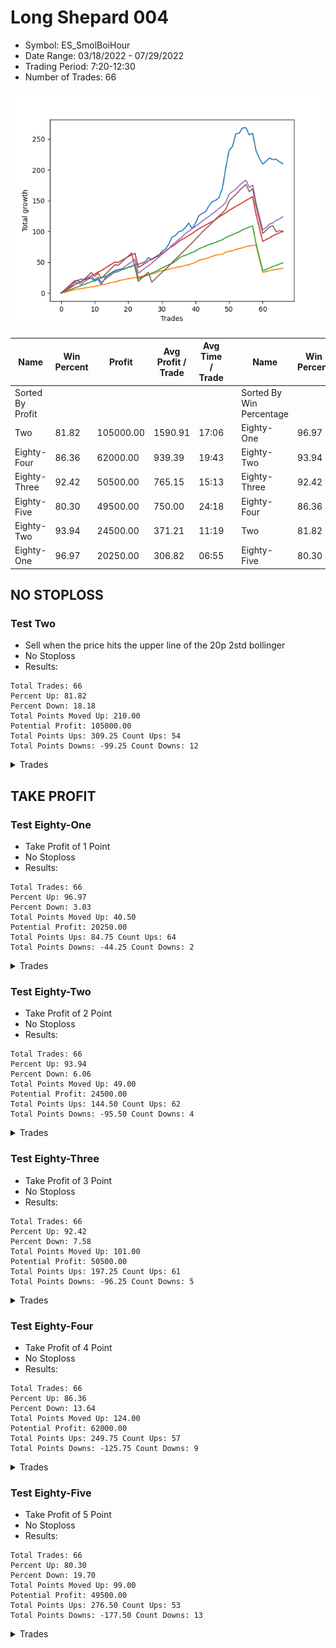 # Long Shepard 004 
- Symbol: ES_SmolBoiHour
- Date Range: 03/18/2022 - 07/29/2022
- Trading Period: 7:20-12:30
- Number of Trades: 66

![Plot](LongShepard004ES_SmolBoiHour.png)

| Name | Win Percent | Profit | Avg Profit / Trade | Avg Time / Trade |      | Name | Win Percent | Profit | Avg Profit / Trade | Avg Time / Trade |
| ---- | ----------- | ------ | ------------------ | ---------------- | ---- | ---- | ----------- | ------ | ------------------ | ---------------- |
| Sorted By <br> Profit | | | | | | Sorted By <br> Win Percentage ||||
| Two | 81.82 | 105000.00 | 1590.91 | 17:06 |     | Eighty-One | 96.97 | 20250.00 | 306.82 | 06:55 |
| Eighty-Four | 86.36 | 62000.00 | 939.39 | 19:43 |     | Eighty-Two | 93.94 | 24500.00 | 371.21 | 11:19 |
| Eighty-Three | 92.42 | 50500.00 | 765.15 | 15:13 |     | Eighty-Three | 92.42 | 50500.00 | 765.15 | 15:13 |
| Eighty-Five | 80.30 | 49500.00 | 750.00 | 24:18 |     | Eighty-Four | 86.36 | 62000.00 | 939.39 | 19:43 |
| Eighty-Two | 93.94 | 24500.00 | 371.21 | 11:19 |     | Two | 81.82 | 105000.00 | 1590.91 | 17:06 |
| Eighty-One | 96.97 | 20250.00 | 306.82 | 06:55 |     | Eighty-Five | 80.30 | 49500.00 | 750.00 | 24:18 |

## NO STOPLOSS

### Test Two
* Sell when the price hits the upper line of the 20p 2std bollinger
* No Stoploss
* Results:
```
Total Trades: 66
Percent Up: 81.82
Percent Down: 18.18
Total Points Moved Up: 210.00
Potential Profit: 105000.00
Total Points Ups: 309.25 Count Ups: 54
Total Points Downs: -99.25 Count Downs: 12
```

<details><summary>Trades</summary>

<code>In: 2022-03-23 10:32:00		Out: 2022-03-23 10:54:25		Total Position Time: 22:25		Total Move Up: 2.50		Total to Date: 2.50</code> <br />
<code>In: 2022-03-23 11:17:00		Out: 2022-03-23 11:27:00		Total Position Time: 10:00		Total Move Up: 4.50		Total to Date: 7.00</code> <br />
<code>In: 2022-03-30 07:35:00		Out: 2022-03-30 07:46:00		Total Position Time: 11:00		Total Move Up: 3.75		Total to Date: 10.75</code> <br />
<code>In: 2022-03-30 12:27:00		Out: 2022-03-30 12:36:20		Total Position Time: 09:20		Total Move Up: 7.50		Total to Date: 18.25</code> <br />
<code>In: 2022-03-31 09:30:00		Out: 2022-03-31 09:44:20		Total Position Time: 14:20		Total Move Up: 2.50		Total to Date: 20.75</code> <br />
<code>In: 2022-03-31 09:37:00		Out: 2022-03-31 09:44:20		Total Position Time: 07:20		Total Move Up: 2.00		Total to Date: 22.75</code> <br />
<code>In: 2022-03-31 10:02:00		Out: 2022-03-31 10:27:00		Total Position Time: 25:00		Total Move Up: -1.50		Total to Date: 21.25</code> <br />
<code>In: 2022-03-31 10:19:00		Out: 2022-03-31 10:27:00		Total Position Time: 08:00		Total Move Up: 1.00		Total to Date: 22.25</code> <br />
<code>In: 2022-03-31 11:21:00		Out: 2022-03-31 11:29:25		Total Position Time: 08:25		Total Move Up: 2.00		Total to Date: 24.25</code> <br />
<code>In: 2022-04-01 08:48:00		Out: 2022-04-01 09:23:20		Total Position Time: 35:20		Total Move Up: -5.00		Total to Date: 19.25</code> <br />
<code>In: 2022-04-01 10:23:00		Out: 2022-04-01 10:30:25		Total Position Time: 07:25		Total Move Up: 3.00		Total to Date: 22.25</code> <br />
<code>In: 2022-04-05 12:17:00		Out: 2022-04-05 12:46:00		Total Position Time: 29:00		Total Move Up: -8.50		Total to Date: 13.75</code> <br />
<code>In: 2022-04-06 11:21:00		Out: 2022-04-06 11:31:55		Total Position Time: 10:55		Total Move Up: 9.75		Total to Date: 23.50</code> <br />
<code>In: 2022-04-06 11:22:00		Out: 2022-04-06 11:31:55		Total Position Time: 09:55		Total Move Up: 6.00		Total to Date: 29.50</code> <br />
<code>In: 2022-04-07 08:36:00		Out: 2022-04-07 08:47:35		Total Position Time: 11:35		Total Move Up: 3.50		Total to Date: 33.00</code> <br />
<code>In: 2022-04-07 09:52:00		Out: 2022-04-07 10:01:25		Total Position Time: 09:25		Total Move Up: 3.50		Total to Date: 36.50</code> <br />
<code>In: 2022-04-11 07:39:00		Out: 2022-04-11 07:54:25		Total Position Time: 15:25		Total Move Up: 1.50		Total to Date: 38.00</code> <br />
<code>In: 2022-04-11 08:18:00		Out: 2022-04-11 08:30:15		Total Position Time: 12:15		Total Move Up: 1.25		Total to Date: 39.25</code> <br />
<code>In: 2022-04-11 08:27:00		Out: 2022-04-11 08:30:15		Total Position Time: 03:15		Total Move Up: 0.25		Total to Date: 39.50</code> <br />
<code>In: 2022-04-12 09:32:00		Out: 2022-04-12 09:50:15		Total Position Time: 18:15		Total Move Up: 2.25		Total to Date: 41.75</code> <br />
<code>In: 2022-04-18 09:21:00		Out: 2022-04-18 09:35:25		Total Position Time: 14:25		Total Move Up: 1.00		Total to Date: 42.75</code> <br />
<code>In: 2022-04-21 07:58:00		Out: 2022-04-21 08:11:45		Total Position Time: 13:45		Total Move Up: 4.00		Total to Date: 46.75</code> <br />
<code>In: 2022-04-21 09:12:00		Out: 2022-04-21 09:35:40		Total Position Time: 23:40		Total Move Up: 0.00		Total to Date: 46.75</code> <br />
<code>In: 2022-04-22 11:07:00		Out: 2022-04-22 11:17:35		Total Position Time: 10:35		Total Move Up: 1.75		Total to Date: 48.50</code> <br />
<code>In: 2022-04-22 12:00:00		Out: 2022-04-22 12:11:50		Total Position Time: 11:50		Total Move Up: 2.00		Total to Date: 50.50</code> <br />
<code>In: 2022-04-28 07:43:00		Out: 2022-04-28 07:47:25		Total Position Time: 04:25		Total Move Up: 7.00		Total to Date: 57.50</code> <br />
<code>In: 2022-04-29 11:58:00		Out: 2022-04-29 12:25:35		Total Position Time: 27:35		Total Move Up: -3.25		Total to Date: 54.25</code> <br />
<code>In: 2022-05-02 10:56:00		Out: 2022-05-02 11:03:45		Total Position Time: 07:45		Total Move Up: 3.50		Total to Date: 57.75</code> <br />
<code>In: 2022-05-02 11:22:00		Out: 2022-05-02 11:32:45		Total Position Time: 10:45		Total Move Up: 2.25		Total to Date: 60.00</code> <br />
<code>In: 2022-05-04 08:37:00		Out: 2022-05-04 08:47:05		Total Position Time: 10:05		Total Move Up: 8.00		Total to Date: 68.00</code> <br />
<code>In: 2022-05-09 07:35:00		Out: 2022-05-09 07:48:05		Total Position Time: 13:05		Total Move Up: 2.75		Total to Date: 70.75</code> <br />
<code>In: 2022-05-09 07:42:00		Out: 2022-05-09 07:48:05		Total Position Time: 06:05		Total Move Up: 8.00		Total to Date: 78.75</code> <br />
<code>In: 2022-05-09 08:34:00		Out: 2022-05-09 08:39:15		Total Position Time: 05:15		Total Move Up: 12.00		Total to Date: 90.75</code> <br />
<code>In: 2022-05-11 10:50:00		Out: 2022-05-11 11:02:35		Total Position Time: 12:35		Total Move Up: 2.50		Total to Date: 93.25</code> <br />
<code>In: 2022-05-12 11:45:00		Out: 2022-05-12 11:53:00		Total Position Time: 08:00		Total Move Up: 6.25		Total to Date: 99.50</code> <br />
<code>In: 2022-05-12 11:46:00		Out: 2022-05-12 11:53:00		Total Position Time: 07:00		Total Move Up: 1.50		Total to Date: 101.00</code> <br />
<code>In: 2022-05-18 07:40:00		Out: 2022-05-18 07:48:35		Total Position Time: 08:35		Total Move Up: 5.50		Total to Date: 106.50</code> <br />
<code>In: 2022-05-18 09:12:00		Out: 2022-05-18 09:17:50		Total Position Time: 05:50		Total Move Up: 7.00		Total to Date: 113.50</code> <br />
<code>In: 2022-05-20 09:48:00		Out: 2022-05-20 10:33:15		Total Position Time: 45:15		Total Move Up: -9.00		Total to Date: 104.50</code> <br />
<code>In: 2022-05-24 07:21:00		Out: 2022-05-24 07:43:15		Total Position Time: 22:15		Total Move Up: 8.75		Total to Date: 113.25</code> <br />
<code>In: 2022-06-02 07:30:00		Out: 2022-06-02 07:42:40		Total Position Time: 12:40		Total Move Up: 12.25		Total to Date: 125.50</code> <br />
<code>In: 2022-06-06 08:24:00		Out: 2022-06-06 08:43:00		Total Position Time: 19:00		Total Move Up: 3.75		Total to Date: 129.25</code> <br />
<code>In: 2022-06-06 09:17:00		Out: 2022-06-06 09:41:45		Total Position Time: 24:45		Total Move Up: 2.75		Total to Date: 132.00</code> <br />
<code>In: 2022-06-08 10:41:00		Out: 2022-06-08 11:03:45		Total Position Time: 22:45		Total Move Up: 9.75		Total to Date: 141.75</code> <br />
<code>In: 2022-06-08 10:42:00		Out: 2022-06-08 11:03:45		Total Position Time: 21:45		Total Move Up: 6.50		Total to Date: 148.25</code> <br />
<code>In: 2022-06-08 11:31:00		Out: 2022-06-08 11:43:35		Total Position Time: 12:35		Total Move Up: 2.25		Total to Date: 150.50</code> <br />
<code>In: 2022-06-14 07:23:00		Out: 2022-06-14 07:51:00		Total Position Time: 28:00		Total Move Up: 4.50		Total to Date: 155.00</code> <br />
<code>In: 2022-06-15 08:23:00		Out: 2022-06-15 09:22:55		Total Position Time: 59:55		Total Move Up: 14.75		Total to Date: 169.75</code> <br />
<code>In: 2022-06-15 11:36:00		Out: 2022-06-15 11:38:50		Total Position Time: 02:50		Total Move Up: 33.50		Total to Date: 203.25</code> <br />
<code>In: 2022-06-15 11:37:00		Out: 2022-06-15 11:38:50		Total Position Time: 01:50		Total Move Up: 28.50		Total to Date: 231.75</code> <br />
<code>In: 2022-06-16 07:55:00		Out: 2022-06-16 08:11:45		Total Position Time: 16:45		Total Move Up: 6.25		Total to Date: 238.00</code> <br />
<code>In: 2022-06-16 11:57:00		Out: 2022-06-16 12:10:15		Total Position Time: 13:15		Total Move Up: 20.50		Total to Date: 258.50</code> <br />
<code>In: 2022-06-23 09:49:00		Out: 2022-06-23 09:56:50		Total Position Time: 07:50		Total Move Up: 1.00		Total to Date: 259.50</code> <br />
<code>In: 2022-06-29 09:32:00		Out: 2022-06-29 09:38:30		Total Position Time: 06:30		Total Move Up: 8.50		Total to Date: 268.00</code> <br />
<code>In: 2022-07-06 08:12:00		Out: 2022-07-06 08:51:15		Total Position Time: 39:15		Total Move Up: 0.50		Total to Date: 268.50</code> <br />
<code>In: 2022-07-12 12:14:00		Out: 2022-07-12 12:46:00		Total Position Time: 32:00		Total Move Up: -11.75		Total to Date: 256.75</code> <br />
<code>In: 2022-07-18 08:19:00		Out: 2022-07-18 08:27:05		Total Position Time: 08:05		Total Move Up: 2.75		Total to Date: 259.50</code> <br />
<code>In: 2022-07-18 10:02:00		Out: 2022-07-18 11:01:55		Total Position Time: 59:55		Total Move Up: -28.50		Total to Date: 231.00</code> <br />
<code>In: 2022-07-18 10:46:00		Out: 2022-07-18 11:15:45		Total Position Time: 29:45		Total Move Up: -12.25		Total to Date: 218.75</code> <br />
<code>In: 2022-07-18 10:52:00		Out: 2022-07-18 11:15:45		Total Position Time: 23:45		Total Move Up: -9.50		Total to Date: 209.25</code> <br />
<code>In: 2022-07-18 12:01:00		Out: 2022-07-18 12:08:50		Total Position Time: 07:50		Total Move Up: 4.50		Total to Date: 213.75</code> <br />
<code>In: 2022-07-25 07:29:00		Out: 2022-07-25 07:43:50		Total Position Time: 14:50		Total Move Up: 5.50		Total to Date: 219.25</code> <br />
<code>In: 2022-07-25 11:56:00		Out: 2022-07-25 12:21:00		Total Position Time: 25:00		Total Move Up: -2.75		Total to Date: 216.50</code> <br />
<code>In: 2022-07-26 07:27:00		Out: 2022-07-26 07:42:10		Total Position Time: 15:10		Total Move Up: 0.75		Total to Date: 217.25</code> <br />
<code>In: 2022-07-26 08:36:00		Out: 2022-07-26 09:16:25		Total Position Time: 40:25		Total Move Up: -4.25		Total to Date: 213.00</code> <br />
<code>In: 2022-07-26 08:41:00		Out: 2022-07-26 09:16:25		Total Position Time: 35:25		Total Move Up: -3.00		Total to Date: 210.00</code> <br />


</details>

## TAKE PROFIT

### Test Eighty-One
* Take Profit of 1 Point
* No Stoploss
* Results:
```
Total Trades: 66
Percent Up: 96.97
Percent Down: 3.03
Total Points Moved Up: 40.50
Potential Profit: 20250.00
Total Points Ups: 84.75 Count Ups: 64
Total Points Downs: -44.25 Count Downs: 2
```

<details><summary>Trades</summary>

<code>In: 2022-03-23 10:32:00		Out: 2022-03-23 10:32:45		Total Position Time: 00:45		Total Move Up: 1.00		Total to Date: 1.00</code> <br />
<code>In: 2022-03-23 11:17:00		Out: 2022-03-23 11:17:15		Total Position Time: 00:15		Total Move Up: 1.25		Total to Date: 2.25</code> <br />
<code>In: 2022-03-30 07:35:00		Out: 2022-03-30 07:36:25		Total Position Time: 01:25		Total Move Up: 2.00		Total to Date: 4.25</code> <br />
<code>In: 2022-03-30 12:27:00		Out: 2022-03-30 12:27:35		Total Position Time: 00:35		Total Move Up: 1.00		Total to Date: 5.25</code> <br />
<code>In: 2022-03-31 09:30:00		Out: 2022-03-31 09:30:30		Total Position Time: 00:30		Total Move Up: 1.00		Total to Date: 6.25</code> <br />
<code>In: 2022-03-31 09:37:00		Out: 2022-03-31 09:40:45		Total Position Time: 03:45		Total Move Up: 1.00		Total to Date: 7.25</code> <br />
<code>In: 2022-03-31 10:02:00		Out: 2022-03-31 10:29:40		Total Position Time: 27:40		Total Move Up: 0.75		Total to Date: 8.00</code> <br />
<code>In: 2022-03-31 10:19:00		Out: 2022-03-31 10:19:15		Total Position Time: 00:15		Total Move Up: 1.00		Total to Date: 9.00</code> <br />
<code>In: 2022-03-31 11:21:00		Out: 2022-03-31 11:23:30		Total Position Time: 02:30		Total Move Up: 0.75		Total to Date: 9.75</code> <br />
<code>In: 2022-04-01 08:48:00		Out: 2022-04-01 08:53:15		Total Position Time: 05:15		Total Move Up: 1.00		Total to Date: 10.75</code> <br />
<code>In: 2022-04-01 10:23:00		Out: 2022-04-01 10:23:10		Total Position Time: 00:10		Total Move Up: 1.25		Total to Date: 12.00</code> <br />
<code>In: 2022-04-05 12:17:00		Out: 2022-04-05 12:23:40		Total Position Time: 06:40		Total Move Up: 1.25		Total to Date: 13.25</code> <br />
<code>In: 2022-04-06 11:21:00		Out: 2022-04-06 11:21:10		Total Position Time: 00:10		Total Move Up: 0.75		Total to Date: 14.00</code> <br />
<code>In: 2022-04-06 11:22:00		Out: 2022-04-06 11:25:25		Total Position Time: 03:25		Total Move Up: 1.75		Total to Date: 15.75</code> <br />
<code>In: 2022-04-07 08:36:00		Out: 2022-04-07 08:36:20		Total Position Time: 00:20		Total Move Up: 1.25		Total to Date: 17.00</code> <br />
<code>In: 2022-04-07 09:52:00		Out: 2022-04-07 09:52:55		Total Position Time: 00:55		Total Move Up: 1.00		Total to Date: 18.00</code> <br />
<code>In: 2022-04-11 07:39:00		Out: 2022-04-11 07:54:25		Total Position Time: 15:25		Total Move Up: 1.50		Total to Date: 19.50</code> <br />
<code>In: 2022-04-11 08:18:00		Out: 2022-04-11 08:18:10		Total Position Time: 00:10		Total Move Up: 1.50		Total to Date: 21.00</code> <br />
<code>In: 2022-04-11 08:27:00		Out: 2022-04-11 08:30:50		Total Position Time: 03:50		Total Move Up: 1.00		Total to Date: 22.00</code> <br />
<code>In: 2022-04-12 09:32:00		Out: 2022-04-12 09:33:30		Total Position Time: 01:30		Total Move Up: 1.25		Total to Date: 23.25</code> <br />
<code>In: 2022-04-18 09:21:00		Out: 2022-04-18 09:25:00		Total Position Time: 04:00		Total Move Up: 0.75		Total to Date: 24.00</code> <br />
<code>In: 2022-04-21 07:58:00		Out: 2022-04-21 07:58:55		Total Position Time: 00:55		Total Move Up: 1.00		Total to Date: 25.00</code> <br />
<code>In: 2022-04-21 09:12:00		Out: 2022-04-21 09:20:35		Total Position Time: 08:35		Total Move Up: 1.00		Total to Date: 26.00</code> <br />
<code>In: 2022-04-22 11:07:00		Out: 2022-04-22 11:17:15		Total Position Time: 10:15		Total Move Up: 1.00		Total to Date: 27.00</code> <br />
<code>In: 2022-04-22 12:00:00		Out: 2022-04-22 12:11:50		Total Position Time: 11:50		Total Move Up: 2.00		Total to Date: 29.00</code> <br />
<code>In: 2022-04-28 07:43:00		Out: 2022-04-28 07:43:50		Total Position Time: 00:50		Total Move Up: 1.00		Total to Date: 30.00</code> <br />
<code>In: 2022-04-29 11:58:00		Out: 2022-04-29 11:58:20		Total Position Time: 00:20		Total Move Up: 1.25		Total to Date: 31.25</code> <br />
<code>In: 2022-05-02 10:56:00		Out: 2022-05-02 11:02:25		Total Position Time: 06:25		Total Move Up: 0.75		Total to Date: 32.00</code> <br />
<code>In: 2022-05-02 11:22:00		Out: 2022-05-02 11:22:10		Total Position Time: 00:10		Total Move Up: 3.00		Total to Date: 35.00</code> <br />
<code>In: 2022-05-04 08:37:00		Out: 2022-05-04 08:38:10		Total Position Time: 01:10		Total Move Up: 1.00		Total to Date: 36.00</code> <br />
<code>In: 2022-05-09 07:35:00		Out: 2022-05-09 07:35:25		Total Position Time: 00:25		Total Move Up: 1.00		Total to Date: 37.00</code> <br />
<code>In: 2022-05-09 07:42:00		Out: 2022-05-09 07:42:20		Total Position Time: 00:20		Total Move Up: 1.50		Total to Date: 38.50</code> <br />
<code>In: 2022-05-09 08:34:00		Out: 2022-05-09 08:34:10		Total Position Time: 00:10		Total Move Up: 1.50		Total to Date: 40.00</code> <br />
<code>In: 2022-05-11 10:50:00		Out: 2022-05-11 10:50:35		Total Position Time: 00:35		Total Move Up: 1.25		Total to Date: 41.25</code> <br />
<code>In: 2022-05-12 11:45:00		Out: 2022-05-12 11:45:10		Total Position Time: 00:10		Total Move Up: 1.00		Total to Date: 42.25</code> <br />
<code>In: 2022-05-12 11:46:00		Out: 2022-05-12 11:52:55		Total Position Time: 06:55		Total Move Up: 1.00		Total to Date: 43.25</code> <br />
<code>In: 2022-05-18 07:40:00		Out: 2022-05-18 07:42:00		Total Position Time: 02:00		Total Move Up: 1.75		Total to Date: 45.00</code> <br />
<code>In: 2022-05-18 09:12:00		Out: 2022-05-18 09:13:05		Total Position Time: 01:05		Total Move Up: 0.75		Total to Date: 45.75</code> <br />
<code>In: 2022-05-20 09:48:00		Out: 2022-05-20 09:48:25		Total Position Time: 00:25		Total Move Up: 2.25		Total to Date: 48.00</code> <br />
<code>In: 2022-05-24 07:21:00		Out: 2022-05-24 07:21:15		Total Position Time: 00:15		Total Move Up: 1.50		Total to Date: 49.50</code> <br />
<code>In: 2022-06-02 07:30:00		Out: 2022-06-02 07:30:35		Total Position Time: 00:35		Total Move Up: 3.75		Total to Date: 53.25</code> <br />
<code>In: 2022-06-06 08:24:00		Out: 2022-06-06 08:26:35		Total Position Time: 02:35		Total Move Up: 1.25		Total to Date: 54.50</code> <br />
<code>In: 2022-06-06 09:17:00		Out: 2022-06-06 09:18:40		Total Position Time: 01:40		Total Move Up: 1.00		Total to Date: 55.50</code> <br />
<code>In: 2022-06-08 10:41:00		Out: 2022-06-08 10:41:10		Total Position Time: 00:10		Total Move Up: 2.25		Total to Date: 57.75</code> <br />
<code>In: 2022-06-08 10:42:00		Out: 2022-06-08 10:42:15		Total Position Time: 00:15		Total Move Up: 1.75		Total to Date: 59.50</code> <br />
<code>In: 2022-06-08 11:31:00		Out: 2022-06-08 11:43:30		Total Position Time: 12:30		Total Move Up: 2.00		Total to Date: 61.50</code> <br />
<code>In: 2022-06-14 07:23:00		Out: 2022-06-14 07:49:55		Total Position Time: 26:55		Total Move Up: 0.75		Total to Date: 62.25</code> <br />
<code>In: 2022-06-15 08:23:00		Out: 2022-06-15 08:34:30		Total Position Time: 11:30		Total Move Up: 0.75		Total to Date: 63.00</code> <br />
<code>In: 2022-06-15 11:36:00		Out: 2022-06-15 11:36:20		Total Position Time: 00:20		Total Move Up: 3.50		Total to Date: 66.50</code> <br />
<code>In: 2022-06-15 11:37:00		Out: 2022-06-15 11:37:10		Total Position Time: 00:10		Total Move Up: 1.25		Total to Date: 67.75</code> <br />
<code>In: 2022-06-16 07:55:00		Out: 2022-06-16 08:01:20		Total Position Time: 06:20		Total Move Up: 0.75		Total to Date: 68.50</code> <br />
<code>In: 2022-06-16 11:57:00		Out: 2022-06-16 12:00:25		Total Position Time: 03:25		Total Move Up: 2.50		Total to Date: 71.00</code> <br />
<code>In: 2022-06-23 09:49:00		Out: 2022-06-23 09:56:50		Total Position Time: 07:50		Total Move Up: 1.00		Total to Date: 72.00</code> <br />
<code>In: 2022-06-29 09:32:00		Out: 2022-06-29 09:32:45		Total Position Time: 00:45		Total Move Up: 1.50		Total to Date: 73.50</code> <br />
<code>In: 2022-07-06 08:12:00		Out: 2022-07-06 08:12:15		Total Position Time: 00:15		Total Move Up: 2.00		Total to Date: 75.50</code> <br />
<code>In: 2022-07-12 12:14:00		Out: 2022-07-12 12:14:10		Total Position Time: 00:10		Total Move Up: 0.75		Total to Date: 76.25</code> <br />
<code>In: 2022-07-18 08:19:00		Out: 2022-07-18 08:19:15		Total Position Time: 00:15		Total Move Up: 1.00		Total to Date: 77.25</code> <br />
<code>In: 2022-07-18 10:02:00		Out: 2022-07-18 10:05:00		Total Position Time: 03:00		Total Move Up: 0.75		Total to Date: 78.00</code> <br />
<code>In: 2022-07-18 10:46:00		Out: 2022-07-18 11:45:55		Total Position Time: 59:55		Total Move Up: -22.50		Total to Date: 55.50</code> <br />
<code>In: 2022-07-18 10:52:00		Out: 2022-07-18 11:51:55		Total Position Time: 59:55		Total Move Up: -21.75		Total to Date: 33.75</code> <br />
<code>In: 2022-07-18 12:01:00		Out: 2022-07-18 12:05:55		Total Position Time: 04:55		Total Move Up: 1.00		Total to Date: 34.75</code> <br />
<code>In: 2022-07-25 07:29:00		Out: 2022-07-25 07:29:10		Total Position Time: 00:10		Total Move Up: 1.50		Total to Date: 36.25</code> <br />
<code>In: 2022-07-25 11:56:00		Out: 2022-07-25 12:39:30		Total Position Time: 43:30		Total Move Up: 1.25		Total to Date: 37.50</code> <br />
<code>In: 2022-07-26 07:27:00		Out: 2022-07-26 07:45:55		Total Position Time: 18:55		Total Move Up: 1.00		Total to Date: 38.50</code> <br />
<code>In: 2022-07-26 08:36:00		Out: 2022-07-26 09:32:00		Total Position Time: 56:00		Total Move Up: 0.75		Total to Date: 39.25</code> <br />
<code>In: 2022-07-26 08:41:00		Out: 2022-07-26 08:43:40		Total Position Time: 02:40		Total Move Up: 1.25		Total to Date: 40.50</code> <br />


</details>

### Test Eighty-Two
* Take Profit of 2 Point
* No Stoploss
* Results:
```
Total Trades: 66
Percent Up: 93.94
Percent Down: 6.06
Total Points Moved Up: 49.00
Potential Profit: 24500.00
Total Points Ups: 144.50 Count Ups: 62
Total Points Downs: -95.50 Count Downs: 4
```

<details><summary>Trades</summary>

<code>In: 2022-03-23 10:32:00		Out: 2022-03-23 10:34:40		Total Position Time: 02:40		Total Move Up: 2.00		Total to Date: 2.00</code> <br />
<code>In: 2022-03-23 11:17:00		Out: 2022-03-23 11:18:00		Total Position Time: 01:00		Total Move Up: 2.25		Total to Date: 4.25</code> <br />
<code>In: 2022-03-30 07:35:00		Out: 2022-03-30 07:36:25		Total Position Time: 01:25		Total Move Up: 2.00		Total to Date: 6.25</code> <br />
<code>In: 2022-03-30 12:27:00		Out: 2022-03-30 12:28:00		Total Position Time: 01:00		Total Move Up: 1.75		Total to Date: 8.00</code> <br />
<code>In: 2022-03-31 09:30:00		Out: 2022-03-31 09:32:50		Total Position Time: 02:50		Total Move Up: 2.00		Total to Date: 10.00</code> <br />
<code>In: 2022-03-31 09:37:00		Out: 2022-03-31 09:44:20		Total Position Time: 07:20		Total Move Up: 2.00		Total to Date: 12.00</code> <br />
<code>In: 2022-03-31 10:02:00		Out: 2022-03-31 10:31:20		Total Position Time: 29:20		Total Move Up: 2.25		Total to Date: 14.25</code> <br />
<code>In: 2022-03-31 10:19:00		Out: 2022-03-31 10:19:40		Total Position Time: 00:40		Total Move Up: 2.00		Total to Date: 16.25</code> <br />
<code>In: 2022-03-31 11:21:00		Out: 2022-03-31 11:29:25		Total Position Time: 08:25		Total Move Up: 2.00		Total to Date: 18.25</code> <br />
<code>In: 2022-04-01 08:48:00		Out: 2022-04-01 08:53:40		Total Position Time: 05:40		Total Move Up: 2.50		Total to Date: 20.75</code> <br />
<code>In: 2022-04-01 10:23:00		Out: 2022-04-01 10:23:20		Total Position Time: 00:20		Total Move Up: 2.00		Total to Date: 22.75</code> <br />
<code>In: 2022-04-05 12:17:00		Out: 2022-04-05 12:24:35		Total Position Time: 07:35		Total Move Up: 2.00		Total to Date: 24.75</code> <br />
<code>In: 2022-04-06 11:21:00		Out: 2022-04-06 11:21:15		Total Position Time: 00:15		Total Move Up: 2.00		Total to Date: 26.75</code> <br />
<code>In: 2022-04-06 11:22:00		Out: 2022-04-06 11:25:30		Total Position Time: 03:30		Total Move Up: 2.00		Total to Date: 28.75</code> <br />
<code>In: 2022-04-07 08:36:00		Out: 2022-04-07 08:36:30		Total Position Time: 00:30		Total Move Up: 2.00		Total to Date: 30.75</code> <br />
<code>In: 2022-04-07 09:52:00		Out: 2022-04-07 09:59:10		Total Position Time: 07:10		Total Move Up: 2.50		Total to Date: 33.25</code> <br />
<code>In: 2022-04-11 07:39:00		Out: 2022-04-11 08:36:10		Total Position Time: 57:10		Total Move Up: 2.00		Total to Date: 35.25</code> <br />
<code>In: 2022-04-11 08:18:00		Out: 2022-04-11 08:30:50		Total Position Time: 12:50		Total Move Up: 2.00		Total to Date: 37.25</code> <br />
<code>In: 2022-04-11 08:27:00		Out: 2022-04-11 08:32:20		Total Position Time: 05:20		Total Move Up: 2.25		Total to Date: 39.50</code> <br />
<code>In: 2022-04-12 09:32:00		Out: 2022-04-12 09:50:15		Total Position Time: 18:15		Total Move Up: 2.25		Total to Date: 41.75</code> <br />
<code>In: 2022-04-18 09:21:00		Out: 2022-04-18 09:44:35		Total Position Time: 23:35		Total Move Up: 2.00		Total to Date: 43.75</code> <br />
<code>In: 2022-04-21 07:58:00		Out: 2022-04-21 07:59:10		Total Position Time: 01:10		Total Move Up: 2.25		Total to Date: 46.00</code> <br />
<code>In: 2022-04-21 09:12:00		Out: 2022-04-21 10:11:55		Total Position Time: 59:55		Total Move Up: -22.75		Total to Date: 23.25</code> <br />
<code>In: 2022-04-22 11:07:00		Out: 2022-04-22 11:17:40		Total Position Time: 10:40		Total Move Up: 2.25		Total to Date: 25.50</code> <br />
<code>In: 2022-04-22 12:00:00		Out: 2022-04-22 12:11:50		Total Position Time: 11:50		Total Move Up: 2.00		Total to Date: 27.50</code> <br />
<code>In: 2022-04-28 07:43:00		Out: 2022-04-28 07:44:00		Total Position Time: 01:00		Total Move Up: 2.00		Total to Date: 29.50</code> <br />
<code>In: 2022-04-29 11:58:00		Out: 2022-04-29 11:59:10		Total Position Time: 01:10		Total Move Up: 3.00		Total to Date: 32.50</code> <br />
<code>In: 2022-05-02 10:56:00		Out: 2022-05-02 11:02:45		Total Position Time: 06:45		Total Move Up: 2.00		Total to Date: 34.50</code> <br />
<code>In: 2022-05-02 11:22:00		Out: 2022-05-02 11:22:10		Total Position Time: 00:10		Total Move Up: 3.00		Total to Date: 37.50</code> <br />
<code>In: 2022-05-04 08:37:00		Out: 2022-05-04 08:39:25		Total Position Time: 02:25		Total Move Up: 2.75		Total to Date: 40.25</code> <br />
<code>In: 2022-05-09 07:35:00		Out: 2022-05-09 07:46:10		Total Position Time: 11:10		Total Move Up: 3.00		Total to Date: 43.25</code> <br />
<code>In: 2022-05-09 07:42:00		Out: 2022-05-09 07:42:25		Total Position Time: 00:25		Total Move Up: 2.50		Total to Date: 45.75</code> <br />
<code>In: 2022-05-09 08:34:00		Out: 2022-05-09 08:34:15		Total Position Time: 00:15		Total Move Up: 2.25		Total to Date: 48.00</code> <br />
<code>In: 2022-05-11 10:50:00		Out: 2022-05-11 10:50:45		Total Position Time: 00:45		Total Move Up: 3.50		Total to Date: 51.50</code> <br />
<code>In: 2022-05-12 11:45:00		Out: 2022-05-12 11:45:15		Total Position Time: 00:15		Total Move Up: 4.75		Total to Date: 56.25</code> <br />
<code>In: 2022-05-12 11:46:00		Out: 2022-05-12 11:53:25		Total Position Time: 07:25		Total Move Up: 3.25		Total to Date: 59.50</code> <br />
<code>In: 2022-05-18 07:40:00		Out: 2022-05-18 07:42:00		Total Position Time: 02:00		Total Move Up: 1.75		Total to Date: 61.25</code> <br />
<code>In: 2022-05-18 09:12:00		Out: 2022-05-18 09:14:45		Total Position Time: 02:45		Total Move Up: 2.25		Total to Date: 63.50</code> <br />
<code>In: 2022-05-20 09:48:00		Out: 2022-05-20 09:48:25		Total Position Time: 00:25		Total Move Up: 2.25		Total to Date: 65.75</code> <br />
<code>In: 2022-05-24 07:21:00		Out: 2022-05-24 07:21:25		Total Position Time: 00:25		Total Move Up: 2.25		Total to Date: 68.00</code> <br />
<code>In: 2022-06-02 07:30:00		Out: 2022-06-02 07:30:35		Total Position Time: 00:35		Total Move Up: 3.75		Total to Date: 71.75</code> <br />
<code>In: 2022-06-06 08:24:00		Out: 2022-06-06 08:27:45		Total Position Time: 03:45		Total Move Up: 2.25		Total to Date: 74.00</code> <br />
<code>In: 2022-06-06 09:17:00		Out: 2022-06-06 09:19:45		Total Position Time: 02:45		Total Move Up: 2.25		Total to Date: 76.25</code> <br />
<code>In: 2022-06-08 10:41:00		Out: 2022-06-08 10:41:10		Total Position Time: 00:10		Total Move Up: 2.25		Total to Date: 78.50</code> <br />
<code>In: 2022-06-08 10:42:00		Out: 2022-06-08 10:44:00		Total Position Time: 02:00		Total Move Up: 1.75		Total to Date: 80.25</code> <br />
<code>In: 2022-06-08 11:31:00		Out: 2022-06-08 11:43:30		Total Position Time: 12:30		Total Move Up: 2.00		Total to Date: 82.25</code> <br />
<code>In: 2022-06-14 07:23:00		Out: 2022-06-14 07:50:55		Total Position Time: 27:55		Total Move Up: 2.25		Total to Date: 84.50</code> <br />
<code>In: 2022-06-15 08:23:00		Out: 2022-06-15 08:36:00		Total Position Time: 13:00		Total Move Up: 2.00		Total to Date: 86.50</code> <br />
<code>In: 2022-06-15 11:36:00		Out: 2022-06-15 11:36:20		Total Position Time: 00:20		Total Move Up: 3.50		Total to Date: 90.00</code> <br />
<code>In: 2022-06-15 11:37:00		Out: 2022-06-15 11:37:20		Total Position Time: 00:20		Total Move Up: 2.50		Total to Date: 92.50</code> <br />
<code>In: 2022-06-16 07:55:00		Out: 2022-06-16 08:01:50		Total Position Time: 06:50		Total Move Up: 2.25		Total to Date: 94.75</code> <br />
<code>In: 2022-06-16 11:57:00		Out: 2022-06-16 12:00:25		Total Position Time: 03:25		Total Move Up: 2.50		Total to Date: 97.25</code> <br />
<code>In: 2022-06-23 09:49:00		Out: 2022-06-23 10:07:45		Total Position Time: 18:45		Total Move Up: 2.00		Total to Date: 99.25</code> <br />
<code>In: 2022-06-29 09:32:00		Out: 2022-06-29 09:36:40		Total Position Time: 04:40		Total Move Up: 3.50		Total to Date: 102.75</code> <br />
<code>In: 2022-07-06 08:12:00		Out: 2022-07-06 08:12:15		Total Position Time: 00:15		Total Move Up: 2.00		Total to Date: 104.75</code> <br />
<code>In: 2022-07-12 12:14:00		Out: 2022-07-12 12:14:50		Total Position Time: 00:50		Total Move Up: 2.25		Total to Date: 107.00</code> <br />
<code>In: 2022-07-18 08:19:00		Out: 2022-07-18 08:25:05		Total Position Time: 06:05		Total Move Up: 2.00		Total to Date: 109.00</code> <br />
<code>In: 2022-07-18 10:02:00		Out: 2022-07-18 11:01:55		Total Position Time: 59:55		Total Move Up: -28.50		Total to Date: 80.50</code> <br />
<code>In: 2022-07-18 10:46:00		Out: 2022-07-18 11:45:55		Total Position Time: 59:55		Total Move Up: -22.50		Total to Date: 58.00</code> <br />
<code>In: 2022-07-18 10:52:00		Out: 2022-07-18 11:51:55		Total Position Time: 59:55		Total Move Up: -21.75		Total to Date: 36.25</code> <br />
<code>In: 2022-07-18 12:01:00		Out: 2022-07-18 12:06:10		Total Position Time: 05:10		Total Move Up: 2.00		Total to Date: 38.25</code> <br />
<code>In: 2022-07-25 07:29:00		Out: 2022-07-25 07:32:10		Total Position Time: 03:10		Total Move Up: 2.50		Total to Date: 40.75</code> <br />
<code>In: 2022-07-25 11:56:00		Out: 2022-07-25 12:39:40		Total Position Time: 43:40		Total Move Up: 2.00		Total to Date: 42.75</code> <br />
<code>In: 2022-07-26 07:27:00		Out: 2022-07-26 07:59:20		Total Position Time: 32:20		Total Move Up: 2.00		Total to Date: 44.75</code> <br />
<code>In: 2022-07-26 08:36:00		Out: 2022-07-26 09:34:45		Total Position Time: 58:45		Total Move Up: 2.25		Total to Date: 47.00</code> <br />
<code>In: 2022-07-26 08:41:00		Out: 2022-07-26 08:43:45		Total Position Time: 02:45		Total Move Up: 2.00		Total to Date: 49.00</code> <br />


</details>

### Test Eighty-Three
* Take Profit of 3 Point
* No Stoploss
* Results:
```
Total Trades: 66
Percent Up: 92.42
Percent Down: 7.58
Total Points Moved Up: 101.00
Potential Profit: 50500.00
Total Points Ups: 197.25 Count Ups: 61
Total Points Downs: -96.25 Count Downs: 5
```

<details><summary>Trades</summary>

<code>In: 2022-03-23 10:32:00		Out: 2022-03-23 10:54:30		Total Position Time: 22:30		Total Move Up: 3.25		Total to Date: 3.25</code> <br />
<code>In: 2022-03-23 11:17:00		Out: 2022-03-23 11:20:50		Total Position Time: 03:50		Total Move Up: 3.00		Total to Date: 6.25</code> <br />
<code>In: 2022-03-30 07:35:00		Out: 2022-03-30 07:38:35		Total Position Time: 03:35		Total Move Up: 3.25		Total to Date: 9.50</code> <br />
<code>In: 2022-03-30 12:27:00		Out: 2022-03-30 12:31:35		Total Position Time: 04:35		Total Move Up: 3.50		Total to Date: 13.00</code> <br />
<code>In: 2022-03-31 09:30:00		Out: 2022-03-31 09:44:50		Total Position Time: 14:50		Total Move Up: 3.00		Total to Date: 16.00</code> <br />
<code>In: 2022-03-31 09:37:00		Out: 2022-03-31 09:46:15		Total Position Time: 09:15		Total Move Up: 2.75		Total to Date: 18.75</code> <br />
<code>In: 2022-03-31 10:02:00		Out: 2022-03-31 10:50:05		Total Position Time: 48:05		Total Move Up: 3.00		Total to Date: 21.75</code> <br />
<code>In: 2022-03-31 10:19:00		Out: 2022-03-31 10:29:20		Total Position Time: 10:20		Total Move Up: 3.00		Total to Date: 24.75</code> <br />
<code>In: 2022-03-31 11:21:00		Out: 2022-03-31 11:59:20		Total Position Time: 38:20		Total Move Up: 3.25		Total to Date: 28.00</code> <br />
<code>In: 2022-04-01 08:48:00		Out: 2022-04-01 08:54:15		Total Position Time: 06:15		Total Move Up: 2.75		Total to Date: 30.75</code> <br />
<code>In: 2022-04-01 10:23:00		Out: 2022-04-01 10:24:15		Total Position Time: 01:15		Total Move Up: 3.00		Total to Date: 33.75</code> <br />
<code>In: 2022-04-05 12:17:00		Out: 2022-04-05 12:25:00		Total Position Time: 08:00		Total Move Up: 2.75		Total to Date: 36.50</code> <br />
<code>In: 2022-04-06 11:21:00		Out: 2022-04-06 11:21:20		Total Position Time: 00:20		Total Move Up: 3.25		Total to Date: 39.75</code> <br />
<code>In: 2022-04-06 11:22:00		Out: 2022-04-06 11:25:40		Total Position Time: 03:40		Total Move Up: 3.75		Total to Date: 43.50</code> <br />
<code>In: 2022-04-07 08:36:00		Out: 2022-04-07 08:47:30		Total Position Time: 11:30		Total Move Up: 3.25		Total to Date: 46.75</code> <br />
<code>In: 2022-04-07 09:52:00		Out: 2022-04-07 10:01:25		Total Position Time: 09:25		Total Move Up: 3.50		Total to Date: 50.25</code> <br />
<code>In: 2022-04-11 07:39:00		Out: 2022-04-11 08:38:55		Total Position Time: 59:55		Total Move Up: -0.75		Total to Date: 49.50</code> <br />
<code>In: 2022-04-11 08:18:00		Out: 2022-04-11 08:32:20		Total Position Time: 14:20		Total Move Up: 3.25		Total to Date: 52.75</code> <br />
<code>In: 2022-04-11 08:27:00		Out: 2022-04-11 08:32:50		Total Position Time: 05:50		Total Move Up: 3.00		Total to Date: 55.75</code> <br />
<code>In: 2022-04-12 09:32:00		Out: 2022-04-12 09:50:35		Total Position Time: 18:35		Total Move Up: 3.25		Total to Date: 59.00</code> <br />
<code>In: 2022-04-18 09:21:00		Out: 2022-04-18 09:46:00		Total Position Time: 25:00		Total Move Up: 2.75		Total to Date: 61.75</code> <br />
<code>In: 2022-04-21 07:58:00		Out: 2022-04-21 08:01:15		Total Position Time: 03:15		Total Move Up: 2.75		Total to Date: 64.50</code> <br />
<code>In: 2022-04-21 09:12:00		Out: 2022-04-21 10:11:55		Total Position Time: 59:55		Total Move Up: -22.75		Total to Date: 41.75</code> <br />
<code>In: 2022-04-22 11:07:00		Out: 2022-04-22 11:17:45		Total Position Time: 10:45		Total Move Up: 3.00		Total to Date: 44.75</code> <br />
<code>In: 2022-04-22 12:00:00		Out: 2022-04-22 12:12:50		Total Position Time: 12:50		Total Move Up: 3.50		Total to Date: 48.25</code> <br />
<code>In: 2022-04-28 07:43:00		Out: 2022-04-28 07:45:30		Total Position Time: 02:30		Total Move Up: 3.75		Total to Date: 52.00</code> <br />
<code>In: 2022-04-29 11:58:00		Out: 2022-04-29 11:59:15		Total Position Time: 01:15		Total Move Up: 3.00		Total to Date: 55.00</code> <br />
<code>In: 2022-05-02 10:56:00		Out: 2022-05-02 11:03:45		Total Position Time: 07:45		Total Move Up: 3.50		Total to Date: 58.50</code> <br />
<code>In: 2022-05-02 11:22:00		Out: 2022-05-02 11:22:10		Total Position Time: 00:10		Total Move Up: 3.00		Total to Date: 61.50</code> <br />
<code>In: 2022-05-04 08:37:00		Out: 2022-05-04 08:39:30		Total Position Time: 02:30		Total Move Up: 3.00		Total to Date: 64.50</code> <br />
<code>In: 2022-05-09 07:35:00		Out: 2022-05-09 07:46:10		Total Position Time: 11:10		Total Move Up: 3.00		Total to Date: 67.50</code> <br />
<code>In: 2022-05-09 07:42:00		Out: 2022-05-09 07:42:30		Total Position Time: 00:30		Total Move Up: 4.75		Total to Date: 72.25</code> <br />
<code>In: 2022-05-09 08:34:00		Out: 2022-05-09 08:34:40		Total Position Time: 00:40		Total Move Up: 3.25		Total to Date: 75.50</code> <br />
<code>In: 2022-05-11 10:50:00		Out: 2022-05-11 10:50:45		Total Position Time: 00:45		Total Move Up: 3.50		Total to Date: 79.00</code> <br />
<code>In: 2022-05-12 11:45:00		Out: 2022-05-12 11:45:15		Total Position Time: 00:15		Total Move Up: 4.75		Total to Date: 83.75</code> <br />
<code>In: 2022-05-12 11:46:00		Out: 2022-05-12 11:53:25		Total Position Time: 07:25		Total Move Up: 3.25		Total to Date: 87.00</code> <br />
<code>In: 2022-05-18 07:40:00		Out: 2022-05-18 07:46:35		Total Position Time: 06:35		Total Move Up: 3.00		Total to Date: 90.00</code> <br />
<code>In: 2022-05-18 09:12:00		Out: 2022-05-18 09:15:20		Total Position Time: 03:20		Total Move Up: 3.50		Total to Date: 93.50</code> <br />
<code>In: 2022-05-20 09:48:00		Out: 2022-05-20 09:49:10		Total Position Time: 01:10		Total Move Up: 3.00		Total to Date: 96.50</code> <br />
<code>In: 2022-05-24 07:21:00		Out: 2022-05-24 07:22:20		Total Position Time: 01:20		Total Move Up: 4.00		Total to Date: 100.50</code> <br />
<code>In: 2022-06-02 07:30:00		Out: 2022-06-02 07:30:35		Total Position Time: 00:35		Total Move Up: 3.75		Total to Date: 104.25</code> <br />
<code>In: 2022-06-06 08:24:00		Out: 2022-06-06 08:31:35		Total Position Time: 07:35		Total Move Up: 3.25		Total to Date: 107.50</code> <br />
<code>In: 2022-06-06 09:17:00		Out: 2022-06-06 09:41:45		Total Position Time: 24:45		Total Move Up: 2.75		Total to Date: 110.25</code> <br />
<code>In: 2022-06-08 10:41:00		Out: 2022-06-08 10:41:30		Total Position Time: 00:30		Total Move Up: 3.00		Total to Date: 113.25</code> <br />
<code>In: 2022-06-08 10:42:00		Out: 2022-06-08 10:44:05		Total Position Time: 02:05		Total Move Up: 2.75		Total to Date: 116.00</code> <br />
<code>In: 2022-06-08 11:31:00		Out: 2022-06-08 11:45:20		Total Position Time: 14:20		Total Move Up: 3.25		Total to Date: 119.25</code> <br />
<code>In: 2022-06-14 07:23:00		Out: 2022-06-14 07:51:00		Total Position Time: 28:00		Total Move Up: 4.50		Total to Date: 123.75</code> <br />
<code>In: 2022-06-15 08:23:00		Out: 2022-06-15 08:38:50		Total Position Time: 15:50		Total Move Up: 3.00		Total to Date: 126.75</code> <br />
<code>In: 2022-06-15 11:36:00		Out: 2022-06-15 11:36:20		Total Position Time: 00:20		Total Move Up: 3.50		Total to Date: 130.25</code> <br />
<code>In: 2022-06-15 11:37:00		Out: 2022-06-15 11:37:30		Total Position Time: 00:30		Total Move Up: 4.00		Total to Date: 134.25</code> <br />
<code>In: 2022-06-16 07:55:00		Out: 2022-06-16 08:11:25		Total Position Time: 16:25		Total Move Up: 3.00		Total to Date: 137.25</code> <br />
<code>In: 2022-06-16 11:57:00		Out: 2022-06-16 12:00:35		Total Position Time: 03:35		Total Move Up: 3.50		Total to Date: 140.75</code> <br />
<code>In: 2022-06-23 09:49:00		Out: 2022-06-23 10:13:00		Total Position Time: 24:00		Total Move Up: 2.75		Total to Date: 143.50</code> <br />
<code>In: 2022-06-29 09:32:00		Out: 2022-06-29 09:36:40		Total Position Time: 04:40		Total Move Up: 3.50		Total to Date: 147.00</code> <br />
<code>In: 2022-07-06 08:12:00		Out: 2022-07-06 08:13:15		Total Position Time: 01:15		Total Move Up: 3.25		Total to Date: 150.25</code> <br />
<code>In: 2022-07-12 12:14:00		Out: 2022-07-12 12:14:55		Total Position Time: 00:55		Total Move Up: 3.00		Total to Date: 153.25</code> <br />
<code>In: 2022-07-18 08:19:00		Out: 2022-07-18 08:33:25		Total Position Time: 14:25		Total Move Up: 3.25		Total to Date: 156.50</code> <br />
<code>In: 2022-07-18 10:02:00		Out: 2022-07-18 11:01:55		Total Position Time: 59:55		Total Move Up: -28.50		Total to Date: 128.00</code> <br />
<code>In: 2022-07-18 10:46:00		Out: 2022-07-18 11:45:55		Total Position Time: 59:55		Total Move Up: -22.50		Total to Date: 105.50</code> <br />
<code>In: 2022-07-18 10:52:00		Out: 2022-07-18 11:51:55		Total Position Time: 59:55		Total Move Up: -21.75		Total to Date: 83.75</code> <br />
<code>In: 2022-07-18 12:01:00		Out: 2022-07-18 12:07:55		Total Position Time: 06:55		Total Move Up: 3.00		Total to Date: 86.75</code> <br />
<code>In: 2022-07-25 07:29:00		Out: 2022-07-25 07:43:25		Total Position Time: 14:25		Total Move Up: 2.75		Total to Date: 89.50</code> <br />
<code>In: 2022-07-25 11:56:00		Out: 2022-07-25 12:40:50		Total Position Time: 44:50		Total Move Up: 3.25		Total to Date: 92.75</code> <br />
<code>In: 2022-07-26 07:27:00		Out: 2022-07-26 07:59:30		Total Position Time: 32:30		Total Move Up: 2.75		Total to Date: 95.50</code> <br />
<code>In: 2022-07-26 08:36:00		Out: 2022-07-26 09:35:55		Total Position Time: 59:55		Total Move Up: 2.25		Total to Date: 97.75</code> <br />
<code>In: 2022-07-26 08:41:00		Out: 2022-07-26 09:34:35		Total Position Time: 53:35		Total Move Up: 3.25		Total to Date: 101.00</code> <br />


</details>

### Test Eighty-Four
* Take Profit of 4 Point
* No Stoploss
* Results:
```
Total Trades: 66
Percent Up: 86.36
Percent Down: 13.64
Total Points Moved Up: 124.00
Potential Profit: 62000.00
Total Points Ups: 249.75 Count Ups: 57
Total Points Downs: -125.75 Count Downs: 9
```

<details><summary>Trades</summary>

<code>In: 2022-03-23 10:32:00		Out: 2022-03-23 10:55:00		Total Position Time: 23:00		Total Move Up: 3.75		Total to Date: 3.75</code> <br />
<code>In: 2022-03-23 11:17:00		Out: 2022-03-23 11:26:55		Total Position Time: 09:55		Total Move Up: 4.25		Total to Date: 8.00</code> <br />
<code>In: 2022-03-30 07:35:00		Out: 2022-03-30 07:46:25		Total Position Time: 11:25		Total Move Up: 4.25		Total to Date: 12.25</code> <br />
<code>In: 2022-03-30 12:27:00		Out: 2022-03-30 12:32:15		Total Position Time: 05:15		Total Move Up: 4.25		Total to Date: 16.50</code> <br />
<code>In: 2022-03-31 09:30:00		Out: 2022-03-31 10:29:55		Total Position Time: 59:55		Total Move Up: 0.25		Total to Date: 16.75</code> <br />
<code>In: 2022-03-31 09:37:00		Out: 2022-03-31 10:36:55		Total Position Time: 59:55		Total Move Up: -2.75		Total to Date: 14.00</code> <br />
<code>In: 2022-03-31 10:02:00		Out: 2022-03-31 10:50:50		Total Position Time: 48:50		Total Move Up: 4.25		Total to Date: 18.25</code> <br />
<code>In: 2022-03-31 10:19:00		Out: 2022-03-31 10:29:50		Total Position Time: 10:50		Total Move Up: 4.00		Total to Date: 22.25</code> <br />
<code>In: 2022-03-31 11:21:00		Out: 2022-03-31 12:00:05		Total Position Time: 39:05		Total Move Up: 5.75		Total to Date: 28.00</code> <br />
<code>In: 2022-04-01 08:48:00		Out: 2022-04-01 09:47:55		Total Position Time: 59:55		Total Move Up: -6.50		Total to Date: 21.50</code> <br />
<code>In: 2022-04-01 10:23:00		Out: 2022-04-01 10:31:50		Total Position Time: 08:50		Total Move Up: 4.50		Total to Date: 26.00</code> <br />
<code>In: 2022-04-05 12:17:00		Out: 2022-04-05 12:46:00		Total Position Time: 29:00		Total Move Up: -8.50		Total to Date: 17.50</code> <br />
<code>In: 2022-04-06 11:21:00		Out: 2022-04-06 11:21:35		Total Position Time: 00:35		Total Move Up: 4.00		Total to Date: 21.50</code> <br />
<code>In: 2022-04-06 11:22:00		Out: 2022-04-06 11:25:45		Total Position Time: 03:45		Total Move Up: 4.50		Total to Date: 26.00</code> <br />
<code>In: 2022-04-07 08:36:00		Out: 2022-04-07 08:48:15		Total Position Time: 12:15		Total Move Up: 4.00		Total to Date: 30.00</code> <br />
<code>In: 2022-04-07 09:52:00		Out: 2022-04-07 10:02:15		Total Position Time: 10:15		Total Move Up: 5.50		Total to Date: 35.50</code> <br />
<code>In: 2022-04-11 07:39:00		Out: 2022-04-11 08:38:55		Total Position Time: 59:55		Total Move Up: -0.75		Total to Date: 34.75</code> <br />
<code>In: 2022-04-11 08:18:00		Out: 2022-04-11 08:32:50		Total Position Time: 14:50		Total Move Up: 4.00		Total to Date: 38.75</code> <br />
<code>In: 2022-04-11 08:27:00		Out: 2022-04-11 08:33:00		Total Position Time: 06:00		Total Move Up: 4.00		Total to Date: 42.75</code> <br />
<code>In: 2022-04-12 09:32:00		Out: 2022-04-12 09:50:40		Total Position Time: 18:40		Total Move Up: 4.00		Total to Date: 46.75</code> <br />
<code>In: 2022-04-18 09:21:00		Out: 2022-04-18 09:53:15		Total Position Time: 32:15		Total Move Up: 3.75		Total to Date: 50.50</code> <br />
<code>In: 2022-04-21 07:58:00		Out: 2022-04-21 08:02:00		Total Position Time: 04:00		Total Move Up: 4.25		Total to Date: 54.75</code> <br />
<code>In: 2022-04-21 09:12:00		Out: 2022-04-21 10:11:55		Total Position Time: 59:55		Total Move Up: -22.75		Total to Date: 32.00</code> <br />
<code>In: 2022-04-22 11:07:00		Out: 2022-04-22 11:17:50		Total Position Time: 10:50		Total Move Up: 4.25		Total to Date: 36.25</code> <br />
<code>In: 2022-04-22 12:00:00		Out: 2022-04-22 12:12:55		Total Position Time: 12:55		Total Move Up: 4.25		Total to Date: 40.50</code> <br />
<code>In: 2022-04-28 07:43:00		Out: 2022-04-28 07:45:30		Total Position Time: 02:30		Total Move Up: 3.75		Total to Date: 44.25</code> <br />
<code>In: 2022-04-29 11:58:00		Out: 2022-04-29 11:59:40		Total Position Time: 01:40		Total Move Up: 4.00		Total to Date: 48.25</code> <br />
<code>In: 2022-05-02 10:56:00		Out: 2022-05-02 11:03:55		Total Position Time: 07:55		Total Move Up: 5.25		Total to Date: 53.50</code> <br />
<code>In: 2022-05-02 11:22:00		Out: 2022-05-02 11:23:45		Total Position Time: 01:45		Total Move Up: 4.25		Total to Date: 57.75</code> <br />
<code>In: 2022-05-04 08:37:00		Out: 2022-05-04 08:40:55		Total Position Time: 03:55		Total Move Up: 5.00		Total to Date: 62.75</code> <br />
<code>In: 2022-05-09 07:35:00		Out: 2022-05-09 07:48:00		Total Position Time: 13:00		Total Move Up: 4.00		Total to Date: 66.75</code> <br />
<code>In: 2022-05-09 07:42:00		Out: 2022-05-09 07:42:30		Total Position Time: 00:30		Total Move Up: 4.75		Total to Date: 71.50</code> <br />
<code>In: 2022-05-09 08:34:00		Out: 2022-05-09 08:35:10		Total Position Time: 01:10		Total Move Up: 6.25		Total to Date: 77.75</code> <br />
<code>In: 2022-05-11 10:50:00		Out: 2022-05-11 11:01:40		Total Position Time: 11:40		Total Move Up: 4.25		Total to Date: 82.00</code> <br />
<code>In: 2022-05-12 11:45:00		Out: 2022-05-12 11:45:15		Total Position Time: 00:15		Total Move Up: 4.75		Total to Date: 86.75</code> <br />
<code>In: 2022-05-12 11:46:00		Out: 2022-05-12 11:54:20		Total Position Time: 08:20		Total Move Up: 4.25		Total to Date: 91.00</code> <br />
<code>In: 2022-05-18 07:40:00		Out: 2022-05-18 07:48:35		Total Position Time: 08:35		Total Move Up: 5.50		Total to Date: 96.50</code> <br />
<code>In: 2022-05-18 09:12:00		Out: 2022-05-18 09:15:25		Total Position Time: 03:25		Total Move Up: 4.00		Total to Date: 100.50</code> <br />
<code>In: 2022-05-20 09:48:00		Out: 2022-05-20 09:49:20		Total Position Time: 01:20		Total Move Up: 3.75		Total to Date: 104.25</code> <br />
<code>In: 2022-05-24 07:21:00		Out: 2022-05-24 07:22:20		Total Position Time: 01:20		Total Move Up: 4.00		Total to Date: 108.25</code> <br />
<code>In: 2022-06-02 07:30:00		Out: 2022-06-02 07:31:00		Total Position Time: 01:00		Total Move Up: 4.00		Total to Date: 112.25</code> <br />
<code>In: 2022-06-06 08:24:00		Out: 2022-06-06 08:44:10		Total Position Time: 20:10		Total Move Up: 4.25		Total to Date: 116.50</code> <br />
<code>In: 2022-06-06 09:17:00		Out: 2022-06-06 09:43:15		Total Position Time: 26:15		Total Move Up: 4.25		Total to Date: 120.75</code> <br />
<code>In: 2022-06-08 10:41:00		Out: 2022-06-08 10:41:55		Total Position Time: 00:55		Total Move Up: 3.75		Total to Date: 124.50</code> <br />
<code>In: 2022-06-08 10:42:00		Out: 2022-06-08 10:45:20		Total Position Time: 03:20		Total Move Up: 4.00		Total to Date: 128.50</code> <br />
<code>In: 2022-06-08 11:31:00		Out: 2022-06-08 11:45:30		Total Position Time: 14:30		Total Move Up: 4.25		Total to Date: 132.75</code> <br />
<code>In: 2022-06-14 07:23:00		Out: 2022-06-14 07:51:00		Total Position Time: 28:00		Total Move Up: 4.50		Total to Date: 137.25</code> <br />
<code>In: 2022-06-15 08:23:00		Out: 2022-06-15 08:38:55		Total Position Time: 15:55		Total Move Up: 4.00		Total to Date: 141.25</code> <br />
<code>In: 2022-06-15 11:36:00		Out: 2022-06-15 11:37:05		Total Position Time: 01:05		Total Move Up: 6.00		Total to Date: 147.25</code> <br />
<code>In: 2022-06-15 11:37:00		Out: 2022-06-15 11:38:05		Total Position Time: 01:05		Total Move Up: 13.25		Total to Date: 160.50</code> <br />
<code>In: 2022-06-16 07:55:00		Out: 2022-06-16 08:11:30		Total Position Time: 16:30		Total Move Up: 4.25		Total to Date: 164.75</code> <br />
<code>In: 2022-06-16 11:57:00		Out: 2022-06-16 12:00:40		Total Position Time: 03:40		Total Move Up: 3.75		Total to Date: 168.50</code> <br />
<code>In: 2022-06-23 09:49:00		Out: 2022-06-23 10:23:20		Total Position Time: 34:20		Total Move Up: 6.25		Total to Date: 174.75</code> <br />
<code>In: 2022-06-29 09:32:00		Out: 2022-06-29 09:36:45		Total Position Time: 04:45		Total Move Up: 4.25		Total to Date: 179.00</code> <br />
<code>In: 2022-07-06 08:12:00		Out: 2022-07-06 08:15:05		Total Position Time: 03:05		Total Move Up: 4.25		Total to Date: 183.25</code> <br />
<code>In: 2022-07-12 12:14:00		Out: 2022-07-12 12:46:00		Total Position Time: 32:00		Total Move Up: -11.75		Total to Date: 171.50</code> <br />
<code>In: 2022-07-18 08:19:00		Out: 2022-07-18 08:34:15		Total Position Time: 15:15		Total Move Up: 3.75		Total to Date: 175.25</code> <br />
<code>In: 2022-07-18 10:02:00		Out: 2022-07-18 11:01:55		Total Position Time: 59:55		Total Move Up: -28.50		Total to Date: 146.75</code> <br />
<code>In: 2022-07-18 10:46:00		Out: 2022-07-18 11:45:55		Total Position Time: 59:55		Total Move Up: -22.50		Total to Date: 124.25</code> <br />
<code>In: 2022-07-18 10:52:00		Out: 2022-07-18 11:51:55		Total Position Time: 59:55		Total Move Up: -21.75		Total to Date: 102.50</code> <br />
<code>In: 2022-07-18 12:01:00		Out: 2022-07-18 12:08:30		Total Position Time: 07:30		Total Move Up: 4.00		Total to Date: 106.50</code> <br />
<code>In: 2022-07-25 07:29:00		Out: 2022-07-25 07:43:50		Total Position Time: 14:50		Total Move Up: 5.50		Total to Date: 112.00</code> <br />
<code>In: 2022-07-25 11:56:00		Out: 2022-07-25 12:46:00		Total Position Time: 50:00		Total Move Up: 1.75		Total to Date: 113.75</code> <br />
<code>In: 2022-07-26 07:27:00		Out: 2022-07-26 08:00:10		Total Position Time: 33:10		Total Move Up: 4.25		Total to Date: 118.00</code> <br />
<code>In: 2022-07-26 08:36:00		Out: 2022-07-26 09:35:55		Total Position Time: 59:55		Total Move Up: 2.25		Total to Date: 120.25</code> <br />
<code>In: 2022-07-26 08:41:00		Out: 2022-07-26 09:36:00		Total Position Time: 55:00		Total Move Up: 3.75		Total to Date: 124.00</code> <br />


</details>

### Test Eighty-Five
* Take Profit of 5 Point
* No Stoploss
* Results:
```
Total Trades: 66
Percent Up: 80.30
Percent Down: 19.70
Total Points Moved Up: 99.00
Potential Profit: 49500.00
Total Points Ups: 276.50 Count Ups: 53
Total Points Downs: -177.50 Count Downs: 13
```

<details><summary>Trades</summary>

<code>In: 2022-03-23 10:32:00		Out: 2022-03-23 10:58:45		Total Position Time: 26:45		Total Move Up: 4.75		Total to Date: 4.75</code> <br />
<code>In: 2022-03-23 11:17:00		Out: 2022-03-23 11:27:50		Total Position Time: 10:50		Total Move Up: 5.00		Total to Date: 9.75</code> <br />
<code>In: 2022-03-30 07:35:00		Out: 2022-03-30 07:47:55		Total Position Time: 12:55		Total Move Up: 5.00		Total to Date: 14.75</code> <br />
<code>In: 2022-03-30 12:27:00		Out: 2022-03-30 12:32:25		Total Position Time: 05:25		Total Move Up: 5.00		Total to Date: 19.75</code> <br />
<code>In: 2022-03-31 09:30:00		Out: 2022-03-31 10:29:55		Total Position Time: 59:55		Total Move Up: 0.25		Total to Date: 20.00</code> <br />
<code>In: 2022-03-31 09:37:00		Out: 2022-03-31 10:36:55		Total Position Time: 59:55		Total Move Up: -2.75		Total to Date: 17.25</code> <br />
<code>In: 2022-03-31 10:02:00		Out: 2022-03-31 10:52:00		Total Position Time: 50:00		Total Move Up: 5.50		Total to Date: 22.75</code> <br />
<code>In: 2022-03-31 10:19:00		Out: 2022-03-31 10:31:40		Total Position Time: 12:40		Total Move Up: 5.00		Total to Date: 27.75</code> <br />
<code>In: 2022-03-31 11:21:00		Out: 2022-03-31 12:00:05		Total Position Time: 39:05		Total Move Up: 5.75		Total to Date: 33.50</code> <br />
<code>In: 2022-04-01 08:48:00		Out: 2022-04-01 09:47:55		Total Position Time: 59:55		Total Move Up: -6.50		Total to Date: 27.00</code> <br />
<code>In: 2022-04-01 10:23:00		Out: 2022-04-01 10:36:15		Total Position Time: 13:15		Total Move Up: 5.25		Total to Date: 32.25</code> <br />
<code>In: 2022-04-05 12:17:00		Out: 2022-04-05 12:46:00		Total Position Time: 29:00		Total Move Up: -8.50		Total to Date: 23.75</code> <br />
<code>In: 2022-04-06 11:21:00		Out: 2022-04-06 11:25:25		Total Position Time: 04:25		Total Move Up: 5.50		Total to Date: 29.25</code> <br />
<code>In: 2022-04-06 11:22:00		Out: 2022-04-06 11:25:50		Total Position Time: 03:50		Total Move Up: 5.25		Total to Date: 34.50</code> <br />
<code>In: 2022-04-07 08:36:00		Out: 2022-04-07 09:10:55		Total Position Time: 34:55		Total Move Up: 5.75		Total to Date: 40.25</code> <br />
<code>In: 2022-04-07 09:52:00		Out: 2022-04-07 10:02:15		Total Position Time: 10:15		Total Move Up: 5.50		Total to Date: 45.75</code> <br />
<code>In: 2022-04-11 07:39:00		Out: 2022-04-11 08:38:55		Total Position Time: 59:55		Total Move Up: -0.75		Total to Date: 45.00</code> <br />
<code>In: 2022-04-11 08:18:00		Out: 2022-04-11 08:33:00		Total Position Time: 15:00		Total Move Up: 5.00		Total to Date: 50.00</code> <br />
<code>In: 2022-04-11 08:27:00		Out: 2022-04-11 08:33:15		Total Position Time: 06:15		Total Move Up: 5.00		Total to Date: 55.00</code> <br />
<code>In: 2022-04-12 09:32:00		Out: 2022-04-12 10:20:30		Total Position Time: 48:30		Total Move Up: 4.75		Total to Date: 59.75</code> <br />
<code>In: 2022-04-18 09:21:00		Out: 2022-04-18 09:54:20		Total Position Time: 33:20		Total Move Up: 5.25		Total to Date: 65.00</code> <br />
<code>In: 2022-04-21 07:58:00		Out: 2022-04-21 08:57:55		Total Position Time: 59:55		Total Move Up: -23.25		Total to Date: 41.75</code> <br />
<code>In: 2022-04-21 09:12:00		Out: 2022-04-21 10:11:55		Total Position Time: 59:55		Total Move Up: -22.75		Total to Date: 19.00</code> <br />
<code>In: 2022-04-22 11:07:00		Out: 2022-04-22 11:17:55		Total Position Time: 10:55		Total Move Up: 5.00		Total to Date: 24.00</code> <br />
<code>In: 2022-04-22 12:00:00		Out: 2022-04-22 12:13:00		Total Position Time: 13:00		Total Move Up: 4.75		Total to Date: 28.75</code> <br />
<code>In: 2022-04-28 07:43:00		Out: 2022-04-28 07:45:35		Total Position Time: 02:35		Total Move Up: 5.00		Total to Date: 33.75</code> <br />
<code>In: 2022-04-29 11:58:00		Out: 2022-04-29 12:46:00		Total Position Time: 48:00		Total Move Up: -16.25		Total to Date: 17.50</code> <br />
<code>In: 2022-05-02 10:56:00		Out: 2022-05-02 11:03:55		Total Position Time: 07:55		Total Move Up: 5.25		Total to Date: 22.75</code> <br />
<code>In: 2022-05-02 11:22:00		Out: 2022-05-02 11:33:45		Total Position Time: 11:45		Total Move Up: 5.50		Total to Date: 28.25</code> <br />
<code>In: 2022-05-04 08:37:00		Out: 2022-05-04 08:40:55		Total Position Time: 03:55		Total Move Up: 5.00		Total to Date: 33.25</code> <br />
<code>In: 2022-05-09 07:35:00		Out: 2022-05-09 07:49:10		Total Position Time: 14:10		Total Move Up: 5.25		Total to Date: 38.50</code> <br />
<code>In: 2022-05-09 07:42:00		Out: 2022-05-09 07:42:30		Total Position Time: 00:30		Total Move Up: 4.75		Total to Date: 43.25</code> <br />
<code>In: 2022-05-09 08:34:00		Out: 2022-05-09 08:35:10		Total Position Time: 01:10		Total Move Up: 6.25		Total to Date: 49.50</code> <br />
<code>In: 2022-05-11 10:50:00		Out: 2022-05-11 11:04:50		Total Position Time: 14:50		Total Move Up: 5.25		Total to Date: 54.75</code> <br />
<code>In: 2022-05-12 11:45:00		Out: 2022-05-12 11:45:20		Total Position Time: 00:20		Total Move Up: 5.00		Total to Date: 59.75</code> <br />
<code>In: 2022-05-12 11:46:00		Out: 2022-05-12 12:03:45		Total Position Time: 17:45		Total Move Up: 5.50		Total to Date: 65.25</code> <br />
<code>In: 2022-05-18 07:40:00		Out: 2022-05-18 07:48:35		Total Position Time: 08:35		Total Move Up: 5.50		Total to Date: 70.75</code> <br />
<code>In: 2022-05-18 09:12:00		Out: 2022-05-18 09:16:30		Total Position Time: 04:30		Total Move Up: 5.25		Total to Date: 76.00</code> <br />
<code>In: 2022-05-20 09:48:00		Out: 2022-05-20 09:49:30		Total Position Time: 01:30		Total Move Up: 5.50		Total to Date: 81.50</code> <br />
<code>In: 2022-05-24 07:21:00		Out: 2022-05-24 07:22:50		Total Position Time: 01:50		Total Move Up: 5.75		Total to Date: 87.25</code> <br />
<code>In: 2022-06-02 07:30:00		Out: 2022-06-02 07:31:30		Total Position Time: 01:30		Total Move Up: 5.75		Total to Date: 93.00</code> <br />
<code>In: 2022-06-06 08:24:00		Out: 2022-06-06 08:44:30		Total Position Time: 20:30		Total Move Up: 6.00		Total to Date: 99.00</code> <br />
<code>In: 2022-06-06 09:17:00		Out: 2022-06-06 09:46:55		Total Position Time: 29:55		Total Move Up: 5.00		Total to Date: 104.00</code> <br />
<code>In: 2022-06-08 10:41:00		Out: 2022-06-08 10:42:15		Total Position Time: 01:15		Total Move Up: 5.00		Total to Date: 109.00</code> <br />
<code>In: 2022-06-08 10:42:00		Out: 2022-06-08 10:47:10		Total Position Time: 05:10		Total Move Up: 5.50		Total to Date: 114.50</code> <br />
<code>In: 2022-06-08 11:31:00		Out: 2022-06-08 12:21:20		Total Position Time: 50:20		Total Move Up: 5.75		Total to Date: 120.25</code> <br />
<code>In: 2022-06-14 07:23:00		Out: 2022-06-14 07:51:05		Total Position Time: 28:05		Total Move Up: 4.75		Total to Date: 125.00</code> <br />
<code>In: 2022-06-15 08:23:00		Out: 2022-06-15 08:56:45		Total Position Time: 33:45		Total Move Up: 5.00		Total to Date: 130.00</code> <br />
<code>In: 2022-06-15 11:36:00		Out: 2022-06-15 11:37:05		Total Position Time: 01:05		Total Move Up: 6.00		Total to Date: 136.00</code> <br />
<code>In: 2022-06-15 11:37:00		Out: 2022-06-15 11:38:05		Total Position Time: 01:05		Total Move Up: 13.25		Total to Date: 149.25</code> <br />
<code>In: 2022-06-16 07:55:00		Out: 2022-06-16 08:11:40		Total Position Time: 16:40		Total Move Up: 6.00		Total to Date: 155.25</code> <br />
<code>In: 2022-06-16 11:57:00		Out: 2022-06-16 12:01:00		Total Position Time: 04:00		Total Move Up: 4.75		Total to Date: 160.00</code> <br />
<code>In: 2022-06-23 09:49:00		Out: 2022-06-23 10:23:20		Total Position Time: 34:20		Total Move Up: 6.25		Total to Date: 166.25</code> <br />
<code>In: 2022-06-29 09:32:00		Out: 2022-06-29 09:37:05		Total Position Time: 05:05		Total Move Up: 5.00		Total to Date: 171.25</code> <br />
<code>In: 2022-07-06 08:12:00		Out: 2022-07-06 08:15:15		Total Position Time: 03:15		Total Move Up: 5.00		Total to Date: 176.25</code> <br />
<code>In: 2022-07-12 12:14:00		Out: 2022-07-12 12:46:00		Total Position Time: 32:00		Total Move Up: -11.75		Total to Date: 164.50</code> <br />
<code>In: 2022-07-18 08:19:00		Out: 2022-07-18 08:37:15		Total Position Time: 18:15		Total Move Up: 5.00		Total to Date: 169.50</code> <br />
<code>In: 2022-07-18 10:02:00		Out: 2022-07-18 11:01:55		Total Position Time: 59:55		Total Move Up: -28.50		Total to Date: 141.00</code> <br />
<code>In: 2022-07-18 10:46:00		Out: 2022-07-18 11:45:55		Total Position Time: 59:55		Total Move Up: -22.50		Total to Date: 118.50</code> <br />
<code>In: 2022-07-18 10:52:00		Out: 2022-07-18 11:51:55		Total Position Time: 59:55		Total Move Up: -21.75		Total to Date: 96.75</code> <br />
<code>In: 2022-07-18 12:01:00		Out: 2022-07-18 12:16:00		Total Position Time: 15:00		Total Move Up: 5.00		Total to Date: 101.75</code> <br />
<code>In: 2022-07-25 07:29:00		Out: 2022-07-25 07:43:50		Total Position Time: 14:50		Total Move Up: 5.50		Total to Date: 107.25</code> <br />
<code>In: 2022-07-25 11:56:00		Out: 2022-07-25 12:46:00		Total Position Time: 50:00		Total Move Up: 1.75		Total to Date: 109.00</code> <br />
<code>In: 2022-07-26 07:27:00		Out: 2022-07-26 08:26:55		Total Position Time: 59:55		Total Move Up: -9.75		Total to Date: 99.25</code> <br />
<code>In: 2022-07-26 08:36:00		Out: 2022-07-26 09:35:55		Total Position Time: 59:55		Total Move Up: 2.25		Total to Date: 101.50</code> <br />
<code>In: 2022-07-26 08:41:00		Out: 2022-07-26 09:40:55		Total Position Time: 59:55		Total Move Up: -2.50		Total to Date: 99.00</code> <br />


</details>